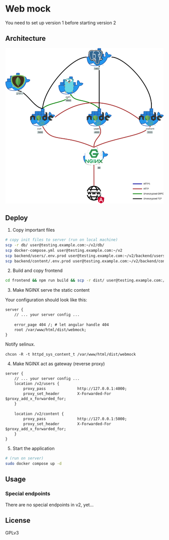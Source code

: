 # Web mock

You need to set up version 1 before starting version 2

## Architecture

![Architecture](docs/arch.png)

## Deploy

1. Copy important files

```bash
# copy init files to server (run on local machine)
scp -r db/ user@testing.example.com:~/v2/db/
scp docker-compose.yml user@testing.example.com:~/v2
scp backend/users/.env.prod user@testing.example.com:~/v2/backend/users/.env.prod 
scp backend/content/.env.prod user@testing.example.com:~/v2/backend/content/.env.prod 
```

2. Build and copy frontend

```bash
cd frontend && npm run build && scp -r dist/ user@testing.example.com:/var/www/html && cd ..
```

3. Make NGINX serve the static content

Your configuration should look like this:

```
server {
    // ... your server config ...

    error_page 404 /; # let angular handle 404
    root /var/www/html/dist/webmock;
}
```

Notify selinux.

```chcon -R -t httpd_sys_content_t /var/www/html/dist/webmock```

4. Make NGINX act as gateway (reverse proxy)

```
server {
    // ... your server config ...
    location /v2/users {
        proxy_pass              http://127.0.0.1:4000;
        proxy_set_header        X-Forwarded-For $proxy_add_x_forwarded_for;
    }

    location /v2/content {
        proxy_pass              http://127.0.0.1:5000;
        proxy_set_header        X-Forwarded-For $proxy_add_x_forwarded_for;
    }
}
```

5. Start the application

```bash
# (run on server)
sudo docker compose up -d
```

## Usage

### Special endpoints

There are no special endpoints in v2, yet...

## License

GPLv3
